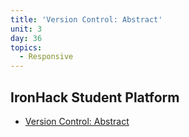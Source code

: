 ```yaml
---
title: 'Version Control: Abstract'
unit: 3
day: 36
topics:
  - Responsive
---
```

## IronHack Student Platform
- [Version Control: Abstract](http://learn.ironhack.com/#/learning_unit/7879)
